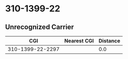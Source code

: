 # 310-1399-22
## Unrecognized Carrier


| CGI | Nearest CGI | Distance |
|-----|-------------|----------|
| 310-1399-22-2297 |  | 0.0 |
